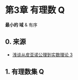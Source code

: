 # 第3章 有理数 Q

**最小的 域** & 有序

## 0. 来源

+ [浅谈从皮亚诺公理到实数理论 3](https://zhuanlan.zhihu.com/p/348324016)


## 1. 有理数集 Q
